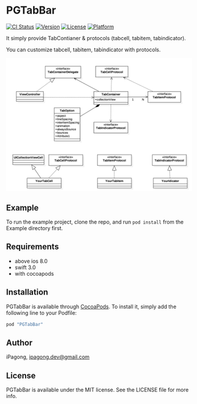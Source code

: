 # PGTabBar

[![CI Status](http://img.shields.io/travis/damon.park/PGTabBar.svg?style=flat)](https://travis-ci.org/damon.park/PGTabBar)
[![Version](https://img.shields.io/cocoapods/v/PGTabBar.svg?style=flat)](http://cocoapods.org/pods/PGTabBar)
[![License](https://img.shields.io/cocoapods/l/PGTabBar.svg?style=flat)](http://cocoapods.org/pods/PGTabBar)
[![Platform](https://img.shields.io/cocoapods/p/PGTabBar.svg?style=flat)](http://cocoapods.org/pods/PGTabBar)

It simply provide TabContianer & protocols (tabcell, tabitem, tabindicator).

You can customize tabcell, tabitem, tabindicator with protocols.

![](./PGTabBar.jpg)

## Example

To run the example project, clone the repo, and run `pod install` from the Example directory first.

## Requirements

- above ios 8.0
- swift 3.0
- with cocoapods

## Installation

PGTabBar is available through [CocoaPods](http://cocoapods.org). To install
it, simply add the following line to your Podfile:

```ruby
pod "PGTabBar"
```

## Author

iPagong, ipagong.dev@gmail.com

## License

PGTabBar is available under the MIT license. See the LICENSE file for more info.
